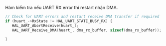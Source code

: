 Hàm kiểm tra nếu UART RX error thì restart nhận DMA.
 ```c
 // Check for UART errors and restart receive DMA transfer if required
 if (huart_->RxState != HAL_UART_STATE_BUSY_RX) {
    HAL_UART_AbortReceive(huart_);
    HAL_UART_Receive_DMA(huart_, dma_rx_buffer, sizeof(dma_rx_buffer));

}
```